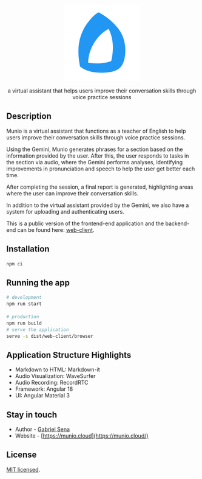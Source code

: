 <p align="center">
  <a href="http://munio.cloud/" target="blank"><img src="docs/munio-logo.svg" width="200" alt="Munio Logo" /></a>
</p>

<p align="center">a virtual assistant that helps users improve their conversation skills through voice practice sessions</p>

## Description

Munio is a virtual assistant that functions as a teacher of English to help users improve their conversation skills through voice practice sessions.

Using the Gemini, Munio generates phrases for a section based on the information provided by the user. After this, the user responds to tasks in the section via audio, where the Gemini performs analyses, identifying improvements in pronunciation and speech to help the user get better each time.

After completing the session, a final report is generated, highlighting areas where the user can improve their conversation skills.

In addition to the virtual assistant provided by the Gemini, we also have a system for uploading and authenticating users.

This is a public version of the frontend-end application and the backend-end can be found here: [web-client](https://github.com/muniocloud/web-server).

## Installation

```bash
npm ci
```

## Running the app

```bash
# development
npm run start

# production
npm run build
# serve the application
serve -s dist/web-client/browser

```

## Application Structure Highlights

- Markdown to HTML: Markdown-it
- Audio Visualization: WaveSurfer
- Audio Recording: RecordRTC
- Framework: Angular 18
- UI: Angular Material 3

## Stay in touch

- Author - [Gabriel Sena](https://gabrielsena.dev)
- Website - [https://munio.cloud](https://munio.cloud/)

## License

[MIT licensed](LICENSE).
